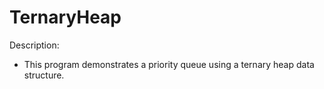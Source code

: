 TernaryHeap
===========

Description:

  - This program demonstrates a priority queue using a ternary heap data structure.
